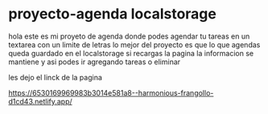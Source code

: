 # proyecto-agenda localstorage

hola este es mi proyeto de agenda donde podes agendar tu tareas en un textarea con un limite de letras lo mejor del proyecto es que lo que agendas queda guardado en el localstorage
si recargas la pagina la informacion se mantiene y asi podes ir agregando tareas o eliminar

les dejo el linck de la pagina

https://6530169969983b3014e581a8--harmonious-frangollo-d1cd43.netlify.app/

